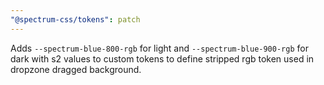 ```yaml
---
"@spectrum-css/tokens": patch
---
```


Adds `--spectrum-blue-800-rgb` for light and `--spectrum-blue-900-rgb` for dark with s2 values to custom tokens to define stripped rgb token used in dropzone dragged background.
